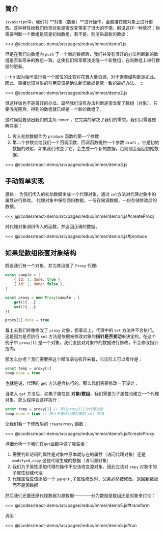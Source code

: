 ## 简介

<!-- `immer` 帮我们始终创建一个更改后的副本。 -->

`javaScript`中，我们对 **对象（数组）**进行操作，会直接在原对象上进行更改。这种特性给我们检测对象是否改变带来了很大的不便。假设这样一种情况：你需要判断一个数组是否是初始数组，若不是，则渲染最新的数据：

<<< @/codes/react-demo/src/pages/redux/immer/demo1.js

但是在我们向数组内 `push` 了一个新的数据后，我们并没有很好的办法判断新的数组是否和原来的数组一致。这使我们常常要浅克隆一个新数组，在新数组上进行数据的更新。

::: tip
因为循环进行每一个属性的比较将花费大量资源，对于嵌套结构更是如此。因此，直接比较对象的引用应该是确认新旧数据是否一致的最好办法。
:::

<<< @/codes/react-demo/src/pages/redux/immer/demo2.js

但这样做也不是最好的办法，显然我们没有办法判断是否改变了数组（对象），只要浅克隆后，得到的数组就已经是一个新的数组了。

这时候就要请出我们的主角 `immer` ，它完美的解决了我们的需求。我们只需要做两件事：
1.  传入初始数据作为 `produce` 函数的第一个参数
2.  第二个参数会给我们一个回调函数，回调函数提供一个参数 `draft` ，它是初始数据的映射，如果我们改变了它，会生成一个新的数据，否则则会返回初始数据。

<<< @/codes/react-demo/src/pages/redux/immer/demo3.js

## 手动简单实现

思路： 为我们传入的初始数据生成一个代理对象，通过 `set`方法对代理对象中的属性进行修改。 代理对象中保存两份数据，一份存储源数据，一份存储修改后的数据。

<<< @/codes/react-demo/src/pages/redux/immer/demo4.js#createProxy

对代理对象调用传入的函数，并返回正确的数据。

<<< @/codes/react-demo/src/pages/redux/immer/demo4.js#produce


## 如果是数组嵌套对象结构

假设我们有一个对象，并为其设置了 `Proxy` 代理:
```js
const sample = [
    { id: 1, done: true },
    { id: 2, done: false },
]

const proxy = new Proxy(sample , {
    get(){...} ,
    set(){...}
})

proxy[1].done = true
```

看上去我们好像修改了 `proxy` 对象，但事实上，代理中的 `set` 方法并不会执行。 这是因为是否执行 `set` 方法是依据被修改对象的**指针是否变动**来决定的。在这个例子中 `proxy[1]` 是一个对象，我们直接对对象中的数据进行修改，不会修改指针指向。

那怎么办呢？我们需要把这个赋值语句拆开来看，它实际上可以看作是：

```javascript
const temp = proxy[1]
temp.done = true
```

也就是说，代理的 `get` 方法是会执行的。那么我们需要修改一下设计： 

当进入 `get` 方法后，如果子属性是 **对象/数组**，我们需要为子属性也建立一个代理对象，那么程序会这样执行：

```javascript
const temp = proxy[1] // 转化proxy[1]为代理对象
temp.done = true // 进入子属性代理对象的 set 方法
```

让我们看一下修改后的 `createProxy` 函数：

<<< @/codes/react-demo/src/pages/redux/immer/demo5.js#createProxy

详细分析一下我们在`get`函数中做了哪些事：
1.  需要判断访问的属性是对象中原本就存在的属性（访问代理对象）还是 `modifyed,copy` 这些代理生成的数据（访问源对象）
2.  我们为子属性添加代理的操作不应该改变源对象，因此应该对 `copy` 对象中的子属性创建代理
3.  代理属性应该添加一个 `parent` ,子属性修改时，父亲必然被修改。返回新数据而不是源数据

然后我们还要还原代理数据为源数据————分为数据是数组还是对象来讨论：

<<< @/codes/react-demo/src/pages/redux/immer/demo5.js#transform

调用：

<<< @/codes/react-demo/src/pages/redux/immer/demo5.js#run